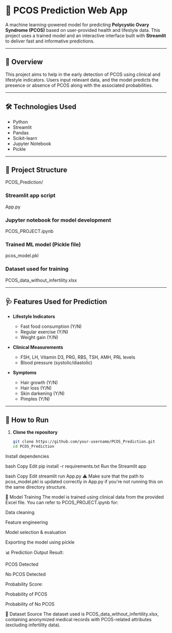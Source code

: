 # 🧬 PCOS Prediction Web App

A machine learning-powered model for predicting **Polycystic Ovary Syndrome (PCOS)** based on user-provided health and lifestyle data. This project uses a trained model and an interactive interface built with **Streamlit** to deliver fast and informative predictions.

---

## 📌 Overview

This project aims to help in the early detection of PCOS using clinical and lifestyle indicators. Users input relevant data, and the model predicts the presence or absence of PCOS along with the associated probabilities.

---

## 🛠️ Technologies Used

- Python
- Streamlit
- Pandas
- Scikit-learn
- Jupyter Notebook
- Pickle

---

## 📁 Project Structure

PCOS_Prediction/
### Streamlit app script
App.py
### Jupyter notebook for model development
PCOS_PROJECT.ipynb
### Trained ML model (Pickle file)
pcos_model.pkl
### Dataset used for training
PCOS_data_without_infertility.xlsx 

---

## 🩺 Features Used for Prediction

- **Lifestyle Indicators**
  - Fast food consumption (Y/N)
  - Regular exercise (Y/N)
  - Weight gain (Y/N)

- **Clinical Measurements**
  - FSH, LH, Vitamin D3, PRG, RBS, TSH, AMH, PRL levels
  - Blood pressure (systolic/diastolic)

- **Symptoms**
  - Hair growth (Y/N)
  - Hair loss (Y/N)
  - Skin darkening (Y/N)
  - Pimples (Y/N)

---

## 🚀 How to Run

1. **Clone the repository**
   ```bash
   git clone https://github.com/your-username/PCOS_Prediction.git
   cd PCOS_Prediction
Install dependencies

bash
Copy
Edit
pip install -r requirements.txt
Run the Streamlit app

bash
Copy
Edit
streamlit run App.py
⚠️ Make sure that the path to pcos_model.pkl is updated correctly in App.py if you're not running this on the same directory structure.

🧠 Model Training
The model is trained using clinical data from the provided Excel file. You can refer to PCOS_PROJECT.ipynb for:

Data cleaning

Feature engineering

Model selection & evaluation

Exporting the model using pickle

📊 Prediction Output
Result:

PCOS Detected

No PCOS Detected

Probability Score:

Probability of PCOS

Probability of No PCOS

📎 Dataset Source
The dataset used is PCOS_data_without_infertility.xlsx, containing anonymized medical records with PCOS-related attributes (excluding infertility data).

